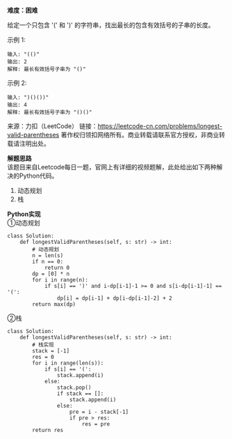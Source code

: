 **难度：困难**    


给定一个只包含 '(' 和 ')' 的字符串，找出最长的包含有效括号的子串的长度。

示例 1:
```
输入: "(()"
输出: 2
解释: 最长有效括号子串为 "()"
```
示例 2:
```
输入: ")()())"
输出: 4
解释: 最长有效括号子串为 "()()"
```
来源：力扣（LeetCode）
链接：https://leetcode-cn.com/problems/longest-valid-parentheses
著作权归领扣网络所有。商业转载请联系官方授权，非商业转载请注明出处。    

**解题思路**    
该题目来自Leetcode每日一题，官网上有详细的视频题解，此处给出如下两种解决的Python代码。     
1. 动态规划
2. 栈

**Python实现**    
①动态规划
```
class Solution:
    def longestValidParentheses(self, s: str) -> int:
        # 动态规划
        n = len(s)
        if n == 0:
            return 0
        dp = [0] * n
        for i in range(n):
            if s[i] == ')' and i-dp[i-1]-1 >= 0 and s[i-dp[i-1]-1] == '(':
                dp[i] = dp[i-1] + dp[i-dp[i-1]-2] + 2
        return max(dp)
```
②栈
```
class Solution:
    def longestValidParentheses(self, s: str) -> int:
        # 栈实现
        stack = [-1]
        res = 0
        for i in range(len(s)):
            if s[i] == '(':
                stack.append(i)
            else:
                stack.pop()
                if stack == []:
                    stack.append(i)
                else:
                    pre = i - stack[-1]
                    if pre > res:
                        res = pre
        return res
```